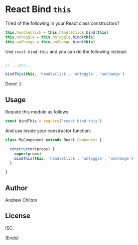# React Bind `this` #

Tired of the following in your React class constructors?

```js
this.handleClick = this.handleClick.bind(this)
this.onToggle = this.onToggle.bind(this)
this.onChange = this.onChange.bind(this)
```

Use `react-bind-this` and you can do the following instead:

```js

// ...etc...

bindThis(this, 'handleClick', 'onToggle', 'onChange')
```

Done! :)

## Usage ##

Require this module as follows:

```js
const bindThis = require('react-bind-this')
```

And use inside your constructor function:

```js
class MyComponent extends React.Component {

  constructor(props) {
    super(props)
    bindThis(this, 'handleClick', 'onToggle', 'onChange')
  }

}
```

## Author ##

Andrew Chilton

## License ##

ISC.

(Ends)
